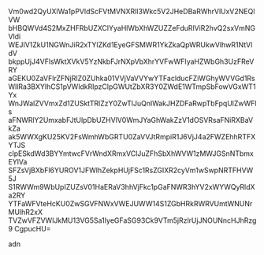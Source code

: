 Vm0wd2QyUXlWa1pPVldScFVtMVNXRll3Wkc5V2JHeDBaRWhrVlUxV2NEQlVW
bHBQWVd4S2MxZHFRbUZXClYyaHlWbXhWZUZZeFduRlViR2hvQ2sxVmNGVldi
WEJIV1ZkU1NGWnJiR2xTYlZKd1EyeGFSMWR1YkZkaQpWRUkwVlhwR1NtVldV
bkppUjJ4VFlsWktXVkV5YzNkbFJrNXpVbXhrYVFwWFIyaHZWbGh3UzFReVRY
aGEKU0ZaVFlrZFNjRlZ0ZUhka01VVjVaVVYwYTFaclducFZiWGhyWVVGd1Rs
WllRa3BXYlhCS1pVWldkRlpzClpGWUtZbXR3Y0ZWdE1WTmpSbFowVGxWT1Yx
WnJWalZVVmxZd1ZUSktTRlZzY0ZwTlJuQnlWakJHZDFaRwpTbFpqUlZwWFls
aFNWRlY2UmxabFJtUlpDbUZHVlV0WmJYaGhWakZzV1dOSVRsaFNiRXBaVkZa
ak5WWXgKU25KV2FsWmhWbGRTU0ZaVVJtRmpiR1J6VjJ4a2FWZEhhRTFXYTJS
clpESkdWd3BYYmtwcFVrWndXRmxVClJuZFhSbXhWVW1zMWJGSnNTbmxEYlVa
SFZsVjBXbFl6YUROV1JFWlhZekpHUjFSc1RsZGlXR2cyVm1wSwpNRTFHVW5J
S1RWWm9WbUpIZUZsV01HaERaV3hhVjFkc1pGaFNWR3hYV2xWYWQyRldXa2RY
YTFaWFVteHcKU0ZwSGVFNWxVWEJUWW14S1ZGbHRkRWRVUmtWNUNrMUlhR2xX
TVZwVFZVWlJkMU13VG5Sa1IyeGFaSG93Ck9VTm5jRzlrUjJNOUNncHJhRzg9
CgpucHU=

adn